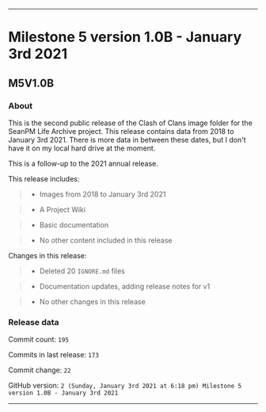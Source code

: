 
***

# Milestone 5 version 1.0B - January 3rd 2021

## M5V1.0B

### About

This is the second public release of the Clash of Clans image folder for the SeanPM Life Archive project. This release contains data from 2018 to January 3rd 2021. There is more data in between these dates, but I don't have it on my local hard drive at the moment.

This is a follow-up to the 2021 annual release.

This release includes:

> * Images from 2018 to January 3rd 2021

> * A Project Wiki

> * Basic documentation

> * No other content included in this release

Changes in this release:

> * Deleted 20 `IGNORE.md` files

> * Documentation updates, adding release notes for v1

> * No other changes in this release

### Release data

Commit count: `195`

Commits in last release: `173`

Commit change: `22`

GitHub version: `2 (Sunday, January 3rd 2021 at 6:18 pm) Milestone 5 version 1.0B - January 3rd 2021`

***
